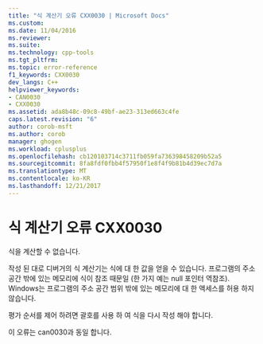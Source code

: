 ```yaml
---
title: "식 계산기 오류 CXX0030 | Microsoft Docs"
ms.custom: 
ms.date: 11/04/2016
ms.reviewer: 
ms.suite: 
ms.technology: cpp-tools
ms.tgt_pltfrm: 
ms.topic: error-reference
f1_keywords: CXX0030
dev_langs: C++
helpviewer_keywords:
- CAN0030
- CXX0030
ms.assetid: ada8b48c-09c8-49bf-ae23-313ed663c4fe
caps.latest.revision: "6"
author: corob-msft
ms.author: corob
manager: ghogen
ms.workload: cplusplus
ms.openlocfilehash: cb120103714c3711fb059fa736398458209b52a5
ms.sourcegitcommit: 8fa8fdf0fbb4f57950f1e8f4f9b81b4d39ec7d7a
ms.translationtype: MT
ms.contentlocale: ko-KR
ms.lasthandoff: 12/21/2017
---
```

# <a name="expression-evaluator-error-cxx0030"></a>식 계산기 오류 CXX0030
식을 계산할 수 없습니다.  
  
 작성 된 대로 디버거의 식 계산기는 식에 대 한 값을 얻을 수 있습니다. 프로그램의 주소 공간 밖에 있는 메모리에 식이 참조 때문일 (한 가지 예는 null 포인터 역참조). Windows는 프로그램의 주소 공간 범위 밖에 있는 메모리에 대 한 액세스를 허용 하지 않습니다.  
  
 평가 순서를 제어 하려면 괄호를 사용 하 여 식을 다시 작성 해야 합니다.  
  
 이 오류는 can0030과 동일 합니다.